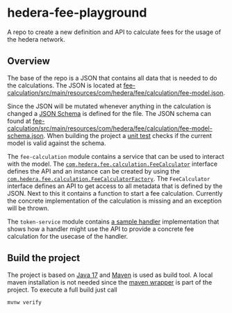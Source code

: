 # hedera-fee-playground
A repo to create a new definition and API to calculate fees for the usage of the hedera network.

## Overview

The base of the repo is a JSON that contains all data that is needed to do the calculations.
The JSON is located at [fee-calculation/src/main/resources/com/hedera/fee/calculation/fee-model.json](fee-calculation/src/main/resources/com/hedera/fee/calculation/fee-model.json).

Since the JSON will be mutated whenever anything in the calculation is changed a [JSON Schema](https://json-schema.org) is defined for the file.
The JSON schema can found at [fee-calculation/src/main/resources/com/hedera/fee/calculation/fee-model-schema.json](fee-calculation/src/main/resources/com/hedera/fee/calculation/fee-model-schema.json).
When building the project a [unit test](fee-calculation/src/test/java/com/hedera/fee/calculation/ModelTest.java) checks if the current model is valid against the schema.

The `fee-calculation` module contains a service that can be used to interact with the model.
The [`com.hedera.fee.calculation.FeeCalculator`](fee-calculation/src/main/java/com/hedera/fee/calculation/FeeCalculator.java) interface defines the API and an instance can be 
created by using the [`com.hedera.fee.calculation.FeeCalculatorFactory`](fee-calculation/src/main/java/com/hedera/fee/calculation/FeeCalculatorFactory.java).
The `FeeCalculator` interface defines an API to get access to all metadata that is defined by the JSON.
Next to this it contains a function to start a fee calculation. 
Currently the concrete implementation of the calculation is missing and an exception will be thrown.

The `token-service` module contains [a sample handler](token-service/src/main/java/com/hedera/app/service/token/CreateTokenHandler.java)
implementation that shows how a handler might
use the API to provide a concrete fee calculation for the usecase of the handler.

## Build the project

The project is based on [Java 17](https://adoptium.net/de/temurin/releases/?version=17) and 
[Maven](https://maven.apache.org) is used as build tool.
A local maven installation is not needed since the [maven wrapper](https://maven.apache.org/wrapper/)
is part of the project.
To execute a full build just call
```
mvnw verify
```